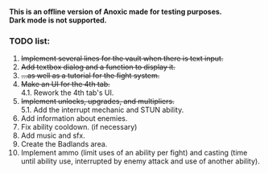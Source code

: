 **This is an offline version of Anoxic made for testing purposes.**  
**Dark mode is not supported.**  

### TODO list:
1. ~~Implement several lines for the vault when there is text input.~~
2. ~~Add textbox dialog and a function to display it.~~
3. ~~...as well as a tutorial for the fight system.~~
4. ~~Make an UI for the 4th tab.~~  
4.1. Rework the 4th tab's UI.
5. ~~Implement unlocks, upgrades, and multipliers.~~  
5.1. Add the interrupt mechanic and STUN ability.
6. Add information about enemies.
7. Fix ability cooldown. (if necessary)
8. Add music and sfx.
9. Create the Badlands area.
10. Implement ammo (limit uses of an ability per fight) and casting (time until ability use, interrupted by enemy attack and use of another ability).

